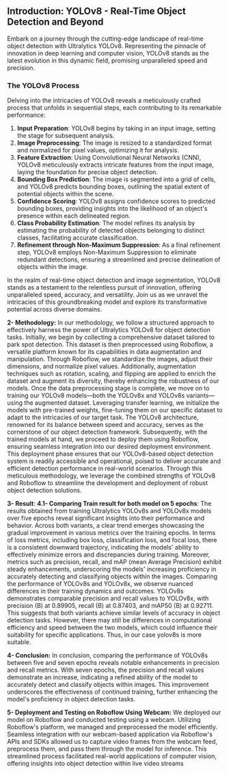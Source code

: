 
## Introduction: YOLOv8 - Real-Time Object Detection and Beyond

Embark on a journey through the cutting-edge landscape of real-time object detection with Ultralytics YOLOv8. Representing the pinnacle of innovation in deep learning and computer vision, YOLOv8 stands as the latest evolution in this dynamic field, promising unparalleled speed and precision.

### The YOLOv8 Process

Delving into the intricacies of YOLOv8 reveals a meticulously crafted process that unfolds in sequential steps, each contributing to its remarkable performance:

1. **Input Preparation**: YOLOv8 begins by taking in an input image, setting the stage for subsequent analysis.
2. **Image Preprocessing**: The image is resized to a standardized format and normalized for pixel values, optimizing it for analysis.
3. **Feature Extraction**: Using Convolutional Neural Networks (CNN), YOLOv8 meticulously extracts intricate features from the input image, laying the foundation for precise object detection.
4. **Bounding Box Prediction**: The image is segmented into a grid of cells, and YOLOv8 predicts bounding boxes, outlining the spatial extent of potential objects within the scene.
5. **Confidence Scoring**: YOLOv8 assigns confidence scores to predicted bounding boxes, providing insights into the likelihood of an object's presence within each delineated region.
6. **Class Probability Estimation**: The model refines its analysis by estimating the probability of detected objects belonging to distinct classes, facilitating accurate classification.
7. **Refinement through Non-Maximum Suppression**: As a final refinement step, YOLOv8 employs Non-Maximum Suppression to eliminate redundant detections, ensuring a streamlined and precise delineation of objects within the image.

In the realm of real-time object detection and image segmentation, YOLOv8 stands as a testament to the relentless pursuit of innovation, offering unparalleled speed, accuracy, and versatility. Join us as we unravel the intricacies of this groundbreaking model and explore its transformative potential across diverse domains.

**2- Methodology:**
In our methodology, we follow a structured approach to effectively harness the power of 
Ultralytics YOLOv8 for object detection tasks. Initially, we begin by collecting a 
comprehensive dataset tailored to park spot detection. This dataset is then preprocessed 
using Roboflow, a versatile platform known for its capabilities in data augmentation and 
manipulation. Through Roboflow, we standardize the images, adjust their dimensions, and 
normalize pixel values. Additionally, augmentation techniques such as rotation, scaling, 
and flipping are applied to enrich the dataset and augment its diversity, thereby enhancing 
the robustness of our models.
Once the data preprocessing stage is complete, we move on to training our YOLOv8 
models—both the YOLOv8x and YOLOv8s variants—using the augmented dataset. 
Leveraging transfer learning, we initialize the models with pre-trained weights, fine-tuning 
them on our specific dataset to adapt to the intricacies of our target task. The YOLOv8 
architecture, renowned for its balance between speed and accuracy, serves as the 
cornerstone of our object detection framework. Subsequently, with the trained models at 
hand, we proceed to deploy them using Roboflow, ensuring seamless integration into our 
desired deployment environment. This deployment phase ensures that our YOLOv8-based 
object detection system is readily accessible and operational, poised to deliver accurate and 
efficient detection performance in real-world scenarios. Through this meticulous 
methodology, we leverage the combined strengths of YOLOv8 and Roboflow to streamline 
the development and deployment of robust object detection solutions.

**3- Result**:
**4.1- Comparing Train result for both model on 5 epochs**:
The results obtained from training Ultralytics YOLOv8s and YOLOv8x models over five 
epochs reveal significant insights into their performance and behavior. Across both 
variants, a clear trend emerges showcasing the gradual improvement in various metrics 
over the training epochs. In terms of loss metrics, including box loss, classification loss, 
and focal loss, there is a consistent downward trajectory, indicating the models' ability to 
effectively minimize errors and discrepancies during training. Moreover, metrics such as 
precision, recall, and mAP (mean Average Precision) exhibit steady enhancements, 
underscoring the models' increasing proficiency in accurately detecting and classifying 
objects within the images.
Comparing the performance of YOLOv8s and YOLOv8x, we observe nuanced 
differences in their training dynamics and outcomes. YOLOv8s demonstrates comparable 
precision and recall values to YOLOv8x, with precision (B) at 0.89905, recall (B) at 
0.87403, and mAP50 (B) at 0.92711. This suggests that both variants achieve similar 
levels of accuracy in object detection tasks. However, there may still be differences in 
computational efficiency and speed between the two models, which could influence their 
suitability for specific applications. Thus, in our case yolov8s is more suitable.

**4- Conclusion:**
In conclusion, comparing the performance of YOLOv8s between five and seven epochs 
reveals notable enhancements in precision and recall metrics. With seven epochs, the 
precision and recall values demonstrate an increase, indicating a refined ability of the 
model to accurately detect and classify objects within images. This improvement 
underscores the effectiveness of continued training, further enhancing the model's 
proficiency in object detection tasks.

**5- Deployment and Testing on Roboflow Using Webcam:**
We deployed our model on Roboflow and conducted testing using a webcam. Utilizing 
Roboflow's platform, we managed and preprocessed the model efficiently. Seamless 
integration with our webcam-based application via Roboflow's APIs and SDKs allowed us 
to capture video frames from the webcam feed, preprocess them, and pass them through the 
model for inference. This streamlined process facilitated real-world applications of 
computer vision, offering insights into object detection within live video streams
